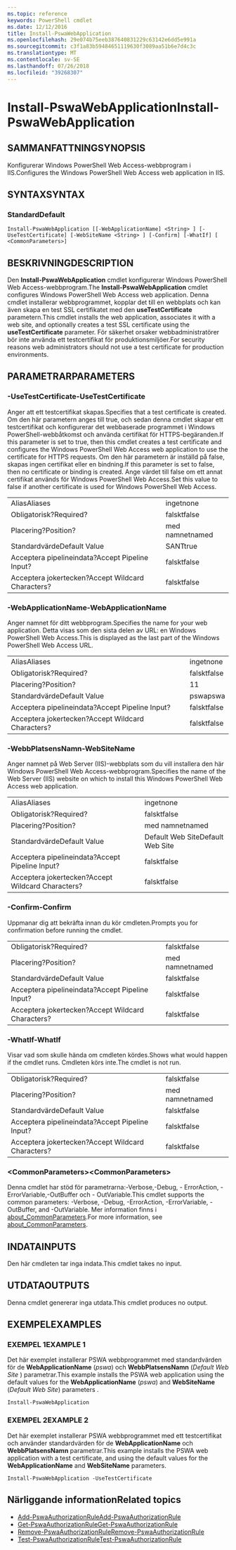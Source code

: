 ```yaml
---
ms.topic: reference
keywords: PowerShell cmdlet
ms.date: 12/12/2016
title: Install-PswaWebApplication
ms.openlocfilehash: 29e074b75eeb387640831229c63142e6dd5e991a
ms.sourcegitcommit: c3f1a83b59484651119630f3089aa51b6e7d4c3c
ms.translationtype: MT
ms.contentlocale: sv-SE
ms.lasthandoff: 07/26/2018
ms.locfileid: "39268307"
---
```

# <a name="install-pswawebapplication"></a><span data-ttu-id="aff6a-103">Install-PswaWebApplication</span><span class="sxs-lookup"><span data-stu-id="aff6a-103">Install-PswaWebApplication</span></span>

## <a name="synopsis"></a><span data-ttu-id="aff6a-104">SAMMANFATTNING</span><span class="sxs-lookup"><span data-stu-id="aff6a-104">SYNOPSIS</span></span>

<span data-ttu-id="aff6a-105">Konfigurerar Windows PowerShell Web Access-webbprogram i IIS.</span><span class="sxs-lookup"><span data-stu-id="aff6a-105">Configures the Windows PowerShell Web Access web application in IIS.</span></span>

## <a name="syntax"></a><span data-ttu-id="aff6a-106">SYNTAX</span><span class="sxs-lookup"><span data-stu-id="aff6a-106">SYNTAX</span></span>

### <a name="default"></a><span data-ttu-id="aff6a-107">Standard</span><span class="sxs-lookup"><span data-stu-id="aff6a-107">Default</span></span>
```
Install-PswaWebApplication [[-WebApplicationName] <String> ] [-UseTestCertificate] [-WebSiteName <String> ] [-Confirm] [-WhatIf] [ <CommonParameters>]
```

## <a name="description"></a><span data-ttu-id="aff6a-108">BESKRIVNING</span><span class="sxs-lookup"><span data-stu-id="aff6a-108">DESCRIPTION</span></span>

<span data-ttu-id="aff6a-109">Den **Install-PswaWebApplication** cmdlet konfigurerar Windows PowerShell Web Access-webbprogram.</span><span class="sxs-lookup"><span data-stu-id="aff6a-109">The **Install-PswaWebApplication** cmdlet configures Windows PowerShell Web Access web application.</span></span>
<span data-ttu-id="aff6a-110">Denna cmdlet installerar webbprogrammet, kopplar det till en webbplats och kan även skapa en test SSL certifikatet med den **useTestCertificate** parametern.</span><span class="sxs-lookup"><span data-stu-id="aff6a-110">This cmdlet installs the web application, associates it with a web site, and optionally creates a test SSL certificate using the **useTestCertificate** parameter.</span></span> <span data-ttu-id="aff6a-111">För säkerhet orsaker webbadministratörer bör inte använda ett testcertifikat för produktionsmiljöer.</span><span class="sxs-lookup"><span data-stu-id="aff6a-111">For security reasons web administrators should not use a test certificate for production environments.</span></span>

## <a name="parameters"></a><span data-ttu-id="aff6a-112">PARAMETRAR</span><span class="sxs-lookup"><span data-stu-id="aff6a-112">PARAMETERS</span></span>

### <a name="-usetestcertificate"></a><span data-ttu-id="aff6a-113">-UseTestCertificate</span><span class="sxs-lookup"><span data-stu-id="aff6a-113">-UseTestCertificate</span></span>

<span data-ttu-id="aff6a-114">Anger att ett testcertifikat skapas.</span><span class="sxs-lookup"><span data-stu-id="aff6a-114">Specifies that a test certificate is created.</span></span> <span data-ttu-id="aff6a-115">Om den här parametern anges till true, och sedan denna cmdlet skapar ett testcertifikat och konfigurerar det webbaserade programmet i Windows PowerShell-webbåtkomst och använda certifikat för HTTPS-begäranden.</span><span class="sxs-lookup"><span data-stu-id="aff6a-115">If this parameter is set to true, then this cmdlet creates a test certificate and configures the Windows PowerShell Web Access web application to use the certificate for HTTPS requests.</span></span> <span data-ttu-id="aff6a-116">Om den här parametern är inställd på false, skapas ingen certifikat eller en bindning.</span><span class="sxs-lookup"><span data-stu-id="aff6a-116">If this parameter is set to false, then no certificate or binding is created.</span></span> <span data-ttu-id="aff6a-117">Ange värdet till false om ett annat certifikat används för Windows PowerShell Web Access.</span><span class="sxs-lookup"><span data-stu-id="aff6a-117">Set this value to false if another certificate is used for Windows PowerShell Web Access.</span></span>

|||
|-|-|
| <span data-ttu-id="aff6a-118">Alias</span><span class="sxs-lookup"><span data-stu-id="aff6a-118">Aliases</span></span>                              | <span data-ttu-id="aff6a-119">inget</span><span class="sxs-lookup"><span data-stu-id="aff6a-119">none</span></span>                                 |
| <span data-ttu-id="aff6a-120">Obligatorisk?</span><span class="sxs-lookup"><span data-stu-id="aff6a-120">Required?</span></span>                            | <span data-ttu-id="aff6a-121">falskt</span><span class="sxs-lookup"><span data-stu-id="aff6a-121">false</span></span>                                |
| <span data-ttu-id="aff6a-122">Placering?</span><span class="sxs-lookup"><span data-stu-id="aff6a-122">Position?</span></span>                            | <span data-ttu-id="aff6a-123">med namnet</span><span class="sxs-lookup"><span data-stu-id="aff6a-123">named</span></span>                                |
| <span data-ttu-id="aff6a-124">Standardvärde</span><span class="sxs-lookup"><span data-stu-id="aff6a-124">Default Value</span></span>                        | <span data-ttu-id="aff6a-125">SANT</span><span class="sxs-lookup"><span data-stu-id="aff6a-125">true</span></span>                                 |
| <span data-ttu-id="aff6a-126">Acceptera pipelineindata?</span><span class="sxs-lookup"><span data-stu-id="aff6a-126">Accept Pipeline Input?</span></span>               | <span data-ttu-id="aff6a-127">falskt</span><span class="sxs-lookup"><span data-stu-id="aff6a-127">false</span></span>                                |
| <span data-ttu-id="aff6a-128">Acceptera jokertecken?</span><span class="sxs-lookup"><span data-stu-id="aff6a-128">Accept Wildcard Characters?</span></span>          | <span data-ttu-id="aff6a-129">falskt</span><span class="sxs-lookup"><span data-stu-id="aff6a-129">false</span></span>                                |

### <a name="-webapplicationname"></a><span data-ttu-id="aff6a-130">-WebApplicationName</span><span class="sxs-lookup"><span data-stu-id="aff6a-130">-WebApplicationName</span></span>

<span data-ttu-id="aff6a-131">Anger namnet för ditt webbprogram.</span><span class="sxs-lookup"><span data-stu-id="aff6a-131">Specifies the name for your web application.</span></span> <span data-ttu-id="aff6a-132">Detta visas som den sista delen av URL: en Windows PowerShell Web Access.</span><span class="sxs-lookup"><span data-stu-id="aff6a-132">This is displayed as the last part of the Windows PowerShell Web Access URL.</span></span>

|||
|-|-|
| <span data-ttu-id="aff6a-133">Alias</span><span class="sxs-lookup"><span data-stu-id="aff6a-133">Aliases</span></span>                              | <span data-ttu-id="aff6a-134">inget</span><span class="sxs-lookup"><span data-stu-id="aff6a-134">none</span></span>                                 |
| <span data-ttu-id="aff6a-135">Obligatorisk?</span><span class="sxs-lookup"><span data-stu-id="aff6a-135">Required?</span></span>                            | <span data-ttu-id="aff6a-136">falskt</span><span class="sxs-lookup"><span data-stu-id="aff6a-136">false</span></span>                                |
| <span data-ttu-id="aff6a-137">Placering?</span><span class="sxs-lookup"><span data-stu-id="aff6a-137">Position?</span></span>                            | <span data-ttu-id="aff6a-138">1</span><span class="sxs-lookup"><span data-stu-id="aff6a-138">1</span></span>                                    |
| <span data-ttu-id="aff6a-139">Standardvärde</span><span class="sxs-lookup"><span data-stu-id="aff6a-139">Default Value</span></span>                        | <span data-ttu-id="aff6a-140">pswa</span><span class="sxs-lookup"><span data-stu-id="aff6a-140">pswa</span></span>                                 |
| <span data-ttu-id="aff6a-141">Acceptera pipelineindata?</span><span class="sxs-lookup"><span data-stu-id="aff6a-141">Accept Pipeline Input?</span></span>               | <span data-ttu-id="aff6a-142">falskt</span><span class="sxs-lookup"><span data-stu-id="aff6a-142">false</span></span>                                |
| <span data-ttu-id="aff6a-143">Acceptera jokertecken?</span><span class="sxs-lookup"><span data-stu-id="aff6a-143">Accept Wildcard Characters?</span></span>          | <span data-ttu-id="aff6a-144">falskt</span><span class="sxs-lookup"><span data-stu-id="aff6a-144">false</span></span>                                |

### <a name="-websitename"></a><span data-ttu-id="aff6a-145">-WebbPlatsensNamn</span><span class="sxs-lookup"><span data-stu-id="aff6a-145">-WebSiteName</span></span>

<span data-ttu-id="aff6a-146">Anger namnet på Web Server (IIS)-webbplats som du vill installera den här Windows PowerShell Web Access-webbprogram.</span><span class="sxs-lookup"><span data-stu-id="aff6a-146">Specifies the name of the Web Server (IIS) website on which to install this Windows PowerShell Web Access web application.</span></span>

|||
|-|-|
| <span data-ttu-id="aff6a-147">Alias</span><span class="sxs-lookup"><span data-stu-id="aff6a-147">Aliases</span></span>                              | <span data-ttu-id="aff6a-148">inget</span><span class="sxs-lookup"><span data-stu-id="aff6a-148">none</span></span>                                 |
| <span data-ttu-id="aff6a-149">Obligatorisk?</span><span class="sxs-lookup"><span data-stu-id="aff6a-149">Required?</span></span>                            | <span data-ttu-id="aff6a-150">falskt</span><span class="sxs-lookup"><span data-stu-id="aff6a-150">false</span></span>                                |
| <span data-ttu-id="aff6a-151">Placering?</span><span class="sxs-lookup"><span data-stu-id="aff6a-151">Position?</span></span>                            | <span data-ttu-id="aff6a-152">med namnet</span><span class="sxs-lookup"><span data-stu-id="aff6a-152">named</span></span>                                |
| <span data-ttu-id="aff6a-153">Standardvärde</span><span class="sxs-lookup"><span data-stu-id="aff6a-153">Default Value</span></span>                        | <span data-ttu-id="aff6a-154">Default Web Site</span><span class="sxs-lookup"><span data-stu-id="aff6a-154">Default Web Site</span></span>                     |
| <span data-ttu-id="aff6a-155">Acceptera pipelineindata?</span><span class="sxs-lookup"><span data-stu-id="aff6a-155">Accept Pipeline Input?</span></span>               | <span data-ttu-id="aff6a-156">falskt</span><span class="sxs-lookup"><span data-stu-id="aff6a-156">false</span></span>                                |
| <span data-ttu-id="aff6a-157">Acceptera jokertecken?</span><span class="sxs-lookup"><span data-stu-id="aff6a-157">Accept Wildcard Characters?</span></span>          | <span data-ttu-id="aff6a-158">falskt</span><span class="sxs-lookup"><span data-stu-id="aff6a-158">false</span></span>                                |

### <a name="-confirm"></a><span data-ttu-id="aff6a-159">-Confirm</span><span class="sxs-lookup"><span data-stu-id="aff6a-159">-Confirm</span></span>

<span data-ttu-id="aff6a-160">Uppmanar dig att bekräfta innan du kör cmdleten.</span><span class="sxs-lookup"><span data-stu-id="aff6a-160">Prompts you for confirmation before running the cmdlet.</span></span>

|||
|-|-|
| <span data-ttu-id="aff6a-161">Obligatorisk?</span><span class="sxs-lookup"><span data-stu-id="aff6a-161">Required?</span></span>                            | <span data-ttu-id="aff6a-162">falskt</span><span class="sxs-lookup"><span data-stu-id="aff6a-162">false</span></span>                                |
| <span data-ttu-id="aff6a-163">Placering?</span><span class="sxs-lookup"><span data-stu-id="aff6a-163">Position?</span></span>                            | <span data-ttu-id="aff6a-164">med namnet</span><span class="sxs-lookup"><span data-stu-id="aff6a-164">named</span></span>                                |
| <span data-ttu-id="aff6a-165">Standardvärde</span><span class="sxs-lookup"><span data-stu-id="aff6a-165">Default Value</span></span>                        | <span data-ttu-id="aff6a-166">falskt</span><span class="sxs-lookup"><span data-stu-id="aff6a-166">false</span></span>                                |
| <span data-ttu-id="aff6a-167">Acceptera pipelineindata?</span><span class="sxs-lookup"><span data-stu-id="aff6a-167">Accept Pipeline Input?</span></span>               | <span data-ttu-id="aff6a-168">falskt</span><span class="sxs-lookup"><span data-stu-id="aff6a-168">false</span></span>                                |
| <span data-ttu-id="aff6a-169">Acceptera jokertecken?</span><span class="sxs-lookup"><span data-stu-id="aff6a-169">Accept Wildcard Characters?</span></span>          | <span data-ttu-id="aff6a-170">falskt</span><span class="sxs-lookup"><span data-stu-id="aff6a-170">false</span></span>                                |

### <a name="-whatif"></a><span data-ttu-id="aff6a-171">-WhatIf</span><span class="sxs-lookup"><span data-stu-id="aff6a-171">-WhatIf</span></span>

<span data-ttu-id="aff6a-172">Visar vad som skulle hända om cmdleten kördes.</span><span class="sxs-lookup"><span data-stu-id="aff6a-172">Shows what would happen if the cmdlet runs.</span></span>
<span data-ttu-id="aff6a-173">Cmdleten körs inte.</span><span class="sxs-lookup"><span data-stu-id="aff6a-173">The cmdlet is not run.</span></span>

|||
|-|-|
| <span data-ttu-id="aff6a-174">Obligatorisk?</span><span class="sxs-lookup"><span data-stu-id="aff6a-174">Required?</span></span>                            | <span data-ttu-id="aff6a-175">falskt</span><span class="sxs-lookup"><span data-stu-id="aff6a-175">false</span></span>                                |
| <span data-ttu-id="aff6a-176">Placering?</span><span class="sxs-lookup"><span data-stu-id="aff6a-176">Position?</span></span>                            | <span data-ttu-id="aff6a-177">med namnet</span><span class="sxs-lookup"><span data-stu-id="aff6a-177">named</span></span>                                |
| <span data-ttu-id="aff6a-178">Standardvärde</span><span class="sxs-lookup"><span data-stu-id="aff6a-178">Default Value</span></span>                        | <span data-ttu-id="aff6a-179">falskt</span><span class="sxs-lookup"><span data-stu-id="aff6a-179">false</span></span>                                |
| <span data-ttu-id="aff6a-180">Acceptera pipelineindata?</span><span class="sxs-lookup"><span data-stu-id="aff6a-180">Accept Pipeline Input?</span></span>               | <span data-ttu-id="aff6a-181">falskt</span><span class="sxs-lookup"><span data-stu-id="aff6a-181">false</span></span>                                |
| <span data-ttu-id="aff6a-182">Acceptera jokertecken?</span><span class="sxs-lookup"><span data-stu-id="aff6a-182">Accept Wildcard Characters?</span></span>          | <span data-ttu-id="aff6a-183">falskt</span><span class="sxs-lookup"><span data-stu-id="aff6a-183">false</span></span>                                |

### <a name="ltcommonparametersgt"></a><span data-ttu-id="aff6a-184">&lt;CommonParameters&gt;</span><span class="sxs-lookup"><span data-stu-id="aff6a-184">&lt;CommonParameters&gt;</span></span>

<span data-ttu-id="aff6a-185">Denna cmdlet har stöd för parametrarna:-Verbose,-Debug, - ErrorAction, -ErrorVariable,-OutBuffer och - OutVariable.</span><span class="sxs-lookup"><span data-stu-id="aff6a-185">This cmdlet supports the common parameters: -Verbose, -Debug, -ErrorAction, -ErrorVariable, -OutBuffer, and -OutVariable.</span></span> <span data-ttu-id="aff6a-186">Mer information finns i [about_CommonParameters](http://go.microsoft.com/fwlink/p/?LinkID=113216).</span><span class="sxs-lookup"><span data-stu-id="aff6a-186">For more information, see [about_CommonParameters](http://go.microsoft.com/fwlink/p/?LinkID=113216).</span></span>

## <a name="inputs"></a><span data-ttu-id="aff6a-187">INDATA</span><span class="sxs-lookup"><span data-stu-id="aff6a-187">INPUTS</span></span>

<span data-ttu-id="aff6a-188">Den här cmdleten tar inga indata.</span><span class="sxs-lookup"><span data-stu-id="aff6a-188">This cmdlet takes no input.</span></span>

## <a name="outputs"></a><span data-ttu-id="aff6a-189">UTDATA</span><span class="sxs-lookup"><span data-stu-id="aff6a-189">OUTPUTS</span></span>

<span data-ttu-id="aff6a-190">Denna cmdlet genererar inga utdata.</span><span class="sxs-lookup"><span data-stu-id="aff6a-190">This cmdlet produces no output.</span></span>

## <a name="examples"></a><span data-ttu-id="aff6a-191">EXEMPEL</span><span class="sxs-lookup"><span data-stu-id="aff6a-191">EXAMPLES</span></span>

### <a name="example-1"></a><span data-ttu-id="aff6a-192">EXEMPEL 1</span><span class="sxs-lookup"><span data-stu-id="aff6a-192">EXAMPLE 1</span></span>

<span data-ttu-id="aff6a-193">Det här exemplet installerar PSWA webbprogrammet med standardvärden för de **WebApplicationName** (*pswa*) och **WebbPlatsensNamn** (*Default Web Site* ) parametrar.</span><span class="sxs-lookup"><span data-stu-id="aff6a-193">This example installs the PSWA web application using the default values for the **WebApplicationName** (*pswa*) and **WebSiteName** (*Default Web Site*) parameters .</span></span>

```
Install-PswaWebApplication
```

### <a name="example-2"></a><span data-ttu-id="aff6a-194">EXEMPEL 2</span><span class="sxs-lookup"><span data-stu-id="aff6a-194">EXAMPLE 2</span></span>

<span data-ttu-id="aff6a-195">Det här exemplet installerar PSWA webbprogrammet med ett testcertifikat och använder standardvärden för de **WebApplicationName** och **WebbPlatsensNamn** parametrar.</span><span class="sxs-lookup"><span data-stu-id="aff6a-195">This example installs the PSWA web application with a test certificate, and using the default values for the **WebApplicationName** and **WebSiteName** parameters.</span></span>

```
Install-PswaWebApplication -UseTestCertificate
```

## <a name="related-topics"></a><span data-ttu-id="aff6a-196">Närliggande information</span><span class="sxs-lookup"><span data-stu-id="aff6a-196">Related topics</span></span>

- [<span data-ttu-id="aff6a-197">Add-PswaAuthorizationRule</span><span class="sxs-lookup"><span data-stu-id="aff6a-197">Add-PswaAuthorizationRule</span></span>](add-pswaauthorizationrule.md)
- [<span data-ttu-id="aff6a-198">Get-PswaAuthorizationRule</span><span class="sxs-lookup"><span data-stu-id="aff6a-198">Get-PswaAuthorizationRule</span></span>](get-pswaauthorizationrule.md)
- [<span data-ttu-id="aff6a-199">Remove-PswaAuthorizationRule</span><span class="sxs-lookup"><span data-stu-id="aff6a-199">Remove-PswaAuthorizationRule</span></span>](remove-pswaauthorizationrule.md)
- [<span data-ttu-id="aff6a-200">Test-PswaAuthorizationRule</span><span class="sxs-lookup"><span data-stu-id="aff6a-200">Test-PswaAuthorizationRule</span></span>](test-pswaauthorizationrule.md)